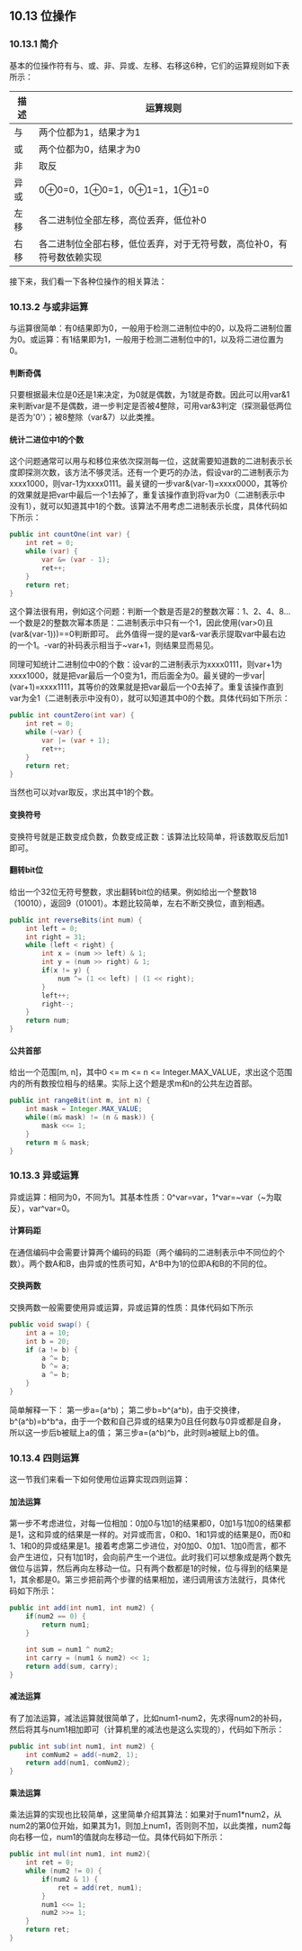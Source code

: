 ## 10.13 位操作

### 10.13.1 简介
基本的位操作符有与、或、非、异或、左移、右移这6种，它们的运算规则如下表所示：

描述                 |运算规则
---------------------|-------
与                   |两个位都为1，结果才为1
或                   |两个位都为0，结果才为0
非                   |取反
异或                  |0⊕0=0，1⊕0=1，0⊕1=1，1⊕1=0
左移                  |各二进制位全部左移，高位丢弃，低位补0
右移                  |各二进制位全部右移，低位丢弃，对于无符号数，高位补0，有符号数依赖实现

接下来，我们看一下各种位操作的相关算法：

### 10.13.2 与或非运算
与运算很简单：有0结果即为0，一般用于检测二进制位中的0，以及将二进制位置为0。或运算：有1结果即为1，一般用于检测二进制位中的1，以及将二进位置为0。                             
#### 判断奇偶
只要根据最未位是0还是1来决定，为0就是偶数，为1就是奇数。因此可以用var&1来判断var是不是偶数，进一步判定是否被4整除，可用var&3判定（探测最低两位是否为'0'）；被8整除（var&7）以此类推。

#### 统计二进位中1的个数
这个问题通常可以用与和移位来依次探测每一位，这就需要知道数的二进制表示长度即探测次数，该方法不够灵活。还有一个更巧的办法，假设var的二进制表示为xxxx1000，则var-1为xxxx0111。最关键的一步var&(var-1)=xxxx0000，其等价的效果就是把var中最后一个1去掉了，重复该操作直到将var为0（二进制表示中没有1），就可以知道其中1的个数。该算法不用考虑二进制表示长度，具体代码如下所示：
```Java
public int countOne(int var) {
    int ret = 0;
    while (var) {
        var &= (var - 1);
        ret++;
    }
    return ret;
}
```
这个算法很有用，例如这个问题：判断一个数是否是2的整数次幂：1、2、4、8...一个数是2的整数次幂本质是：二进制表示中只有一个1，因此使用(var>0)且(var&(var-1)))==0判断即可。
此外值得一提的是var&-var表示提取var中最右边的一个1。-var的补码表示相当于~var+1，则结果显而易见。

同理可知统计二进制位中0的个数：设var的二进制表示为xxxx0111，则var+1为xxxx1000，就是把var最后一个0变为1，而后面全为0。最关键的一步var|(var+1)=xxxx1111，其等价的效果就是把var最后一个0去掉了。重复该操作直到var为全1（二进制表示中没有0），就可以知道其中0的个数。具体代码如下所示：
```Java
public int countZero(int var) {
    int ret = 0;
    while (~var) {
        var |= (var + 1);
        ret++;
    }
    return ret;
}
```
当然也可以对var取反，求出其中1的个数。

#### 变换符号
变换符号就是正数变成负数，负数变成正数：该算法比较简单，将该数取反后加1即可。

#### 翻转bit位
给出一个32位无符号整数，求出翻转bit位的结果。例如给出一个整数18（10010），返回9（01001）。本题比较简单，左右不断交换位，直到相遇。
```Java
public int reverseBits(int num) {
    int left = 0;
    int right = 31;
    while (left < right) {
        int x = (num >> left) & 1;
        int y = (num >> right) & 1;
        if(x != y) {
            num ^= (1 << left) | (1 << right);
        }
        left++;
        right--;
    }
    return num;
}
```

#### 公共首部
给出一个范围[m, n]，其中0 <= m <= n <= Integer.MAX_VALUE，求出这个范围内的所有数按位相与的结果。实际上这个题是求m和n的公共左边首部。
```Java
public int rangeBit(int m, int n) {
    int mask = Integer.MAX_VALUE;
    while((m& mask) != (n & mask)) {
        mask <<= 1;
    }
    return m & mask;
}
```

### 10.13.3 异或运算
异或运算：相同为0，不同为1。其基本性质：0^var=var，1^var=~var（~为取反），var^var=0。
#### 计算码距
在通信编码中会需要计算两个编码的码距（两个编码的二进制表示中不同位的个数）。两个数A和B，由异或的性质可知，A^B中为1的位即A和B的不同的位。

#### 交换两数
交换两数一般需要使用异或运算，异或运算的性质：具体代码如下所示
```Java
public void swap() {
    int a = 10;
    int b = 20;
    if (a != b) {
        a ^= b;
        b ^= a;
        a ^= b;
    }
}
```
简单解释一下：
第一步a=(a^b)；
第二步b=b^(a^b)，由于交换律，b^(a^b)=b^b^a，由于一个数和自己异或的结果为0且任何数与0异或都是自身，所以这一步后b被赋上a的值；
第三步a=(a^b)^b，此时则a被赋上b的值。

### 10.13.4 四则运算
这一节我们来看一下如何使用位运算实现四则运算：

#### 加法运算
第一步不考虑进位，对每一位相加：0加0与1加1的结果都0，0加1与1加0的结果都是1，这和异或的结果是一样的。对异或而言，0和0、1和1异或的结果是0，而0和1、1和0的异或结果是1。接着考虑第二步进位，对0加0、0加1、1加0而言，都不会产生进位，只有1加1时，会向前产生一个进位。此时我们可以想象成是两个数先做位与运算，然后再向左移动一位。只有两个数都是1的时候，位与得到的结果是1，其余都是0。第三步把前两个步骤的结果相加，递归调用该方法就行，具体代码如下所示：
```Java
public int add(int num1, int num2) {
    if(num2 == 0) {
        return num1;
    }

    int sum = num1 ^ num2;
    int carry = (num1 & num2) << 1;
    return add(sum, carry);
}
```

#### 减法运算
有了加法运算，减法运算就很简单了，比如num1-num2，先求得num2的补码，然后将其与num1相加即可（计算机里的减法也是这么实现的），代码如下所示：
```Java
public int sub(int num1, int num2) {
    int comNum2 = add(~num2, 1);
    return add(num1, comNum2);
}
```

#### 乘法运算
乘法运算的实现也比较简单，这里简单介绍其算法：如果对于num1*num2，从num2的第0位开始，如果其为1，则加上num1，否则则不加，以此类推，num2每向右移一位，num1的值就向左移动一位。具体代码如下所示：
```Java
public int mul(int num1, int num2){
    int ret = 0;
    while (num2 != 0) {
        if(num2 & 1) {
            ret = add(ret, num1);
        }
        num1 <<= 1;
        num2 >>= 1;
    }
    return ret;
}
```
